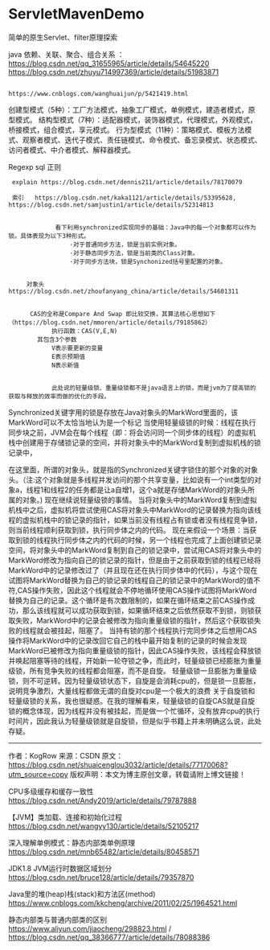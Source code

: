# ServletMavenDemo
简单的原生Servlet、filter原理探索


   java 依赖、关联、聚合、组合关系   ：  https://blog.csdn.net/qq_31655965/article/details/54645220   
                                      https://blog.csdn.net/zhuyu714997369/article/details/51983871
                                      
                                      https://www.cnblogs.com/wanghuaijun/p/5421419.html
   
   
   创建型模式（5种）：工厂方法模式，抽象工厂模式，单例模式，建造者模式，原型模式。
   结构型模式（7种）：适配器模式，装饰器模式，代理模式，外观模式，桥接模式，组合模式，享元模式。
   行为型模式（11种）：策略模式、模板方法模式、观察者模式、迭代子模式、责任链模式、命令模式、备忘录模式、状态模式、访问者模式、中介者模式、解释器模式。


   Regexp  sql 正则

     explain https://blog.csdn.net/dennis211/article/details/78170079
     
     索引   https://blog.csdn.net/kaka1121/article/details/53395628,    https://blog.csdn.net/samjustin1/article/details/52314813


                 看下利用synchronized实现同步的基础：Java中的每一个对象都可以作为锁。具体表现为以下3种形式。
                     ·对于普通同步方法，锁是当前实例对象。
                     ·对于静态同步方法，锁是当前类的Class对象。
                     ·对于同步方法块，锁是Synchonized括号里配置的对象。


         对象头   https://blog.csdn.net/zhoufanyang_china/article/details/54601311
         
         
          CAS的全称是Compare And Swap 即比较交换，其算法核心思想如下（https://blog.csdn.net/mmoren/article/details/79185862）
                执行函数：CAS(V,E,N)
            其包含3个参数
                V表示要更新的变量
                E表示预期值
                N表示新值
                
                
                此处说的轻量级锁、重量级锁都不是java语言上的锁，而是jvm为了提高锁的获取与释放的效率而做的优化的手段。
Synchronized关键字用的锁是存放在Java对象头的MarkWord里面的，该MarkWord可以不太恰当地认为是一个标记
当使用轻量级锁的时候：线程在执行同步块之前，JVM会在每个线程（即：将会访问同一个同步体的线程）的虚拟机栈中创建用于存储锁记录的空间，并将对象头中的MarkWord复制到虚拟机栈的锁记录中，

在这里面，所谓的对象头，就是指的Synchronized关键字锁住的那个对象的对象头。（注:这个对象就是多线程并发访问的那个共享变量，比如说有一个int类型的对象a，线程1和线程2的任务都是让a自增1，这个a就是存储MarkWord的对象头所属的对象。)
现在继续说轻量级锁的事情。
当将对象头中的MarkWord复制到虚拟机栈中之后，虚拟机将尝试使用CAS将对象头中MarkWord的记录替换为指向该线程的虚拟机栈中的锁记录的指针，如果当前没有线程占有锁或者没有线程竞争锁，则当前线程顺利获取到锁，执行同步体之内的代码。
现在来假设一个场景：当获取到锁的线程执行同步体之内的代码的时候，另一个线程也完成了上面创建锁记录空间，将对象头中的MarkWord复制到自己的锁记录中，尝试用CAS将对象头中的MarkWord修改为指向自己的锁记录的指针，但是由于之前获取到锁的线程已经将MarkWord中的记录修改过了（并且现在还在执行同步体中的代码），与这个现在试图将MarkWord替换为自己的锁记录的线程自己的锁记录中的MarkWord的值不符,CAS操作失败，因此这个线程就会不停地循环使用CAS操作试图将MarkWord替换为自己的记录。这个循环是有次数限制的，如果在循环结束之前CAS操作成功，那么该线程就可以成功获取到锁，如果循环结束之后依然获取不到锁，则锁获取失败，MarkWord中的记录会被修改为指向重量级锁的指针，然后这个获取锁失败的线程就会被挂起，阻塞了。
当持有锁的那个线程执行完同步体之后想用CAS操作将MarkWord中的记录改回它自己的栈中最开始复制的记录的时候会发现MarkWord已被修改为指向重量级锁的指针，因此CAS操作失败，该线程会释放锁并唤起阻塞等待的线程，开始新一轮夺锁之争，而此时，轻量级锁已经膨胀为重量级锁，所有竞争失败的线程都会阻塞，而不是自旋。
轻量级锁一旦膨胀为重量级锁，则不可逆转。因为轻量级锁状态下，自旋是会消耗cpu的，但是锁一旦膨胀，说明竞争激烈，大量线程都做无谓的自旋对cpu是一个极大的浪费
关于自旋锁和轻量级锁的关系，我也很疑惑。在我的理解看来，轻量级锁的自旋CAS就是自旋锁的概念体现，因为线程并没有被挂起，而是做一个忙循环，没有放弃cpu的执行时间片，因此我认为轻量级锁就是自旋锁，但是似乎书籍上并未明确这么说，此处存疑。

---------------------
作者：KogRow 
来源：CSDN 
原文：https://blog.csdn.net/shuaicenglou3032/article/details/77170068?utm_source=copy 
版权声明：本文为博主原创文章，转载请附上博文链接！


CPU多级缓存和缓存一致性        https://blog.csdn.net/Andy2019/article/details/79787888


【JVM】类加载、连接和初始化过程            https://blog.csdn.net/wangyy130/article/details/52105217

深入理解单例模式：静态内部类单例原理        https://blog.csdn.net/mnb65482/article/details/80458571


JDK1.8 JVM运行时数据区域划分             https://blog.csdn.net/bruce128/article/details/79357870


Java里的堆(heap)栈(stack)和方法区(method)      https://www.cnblogs.com/kkcheng/archive/2011/02/25/1964521.html

静态内部类与普通内部类的区别                     https://www.aliyun.com/jiaocheng/298823.html    /  
                                             https://blog.csdn.net/qq_38366777/article/details/78088386




